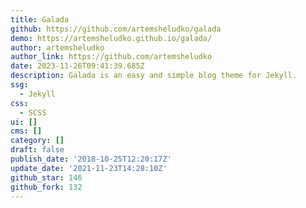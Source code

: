 ```yaml
---
title: Galada
github: https://github.com/artemsheludko/galada
demo: https://artemsheludko.github.io/galada/
author: artemsheludko
author_link: https://github.com/artemsheludko
date: 2023-11-26T09:41:39.685Z
description: Galada is an easy and simple blog theme for Jekyll.
ssg:
  - Jekyll
css:
  - SCSS
ui: []
cms: []
category: []
draft: false
publish_date: '2018-10-25T12:20:17Z'
update_date: '2021-11-23T14:28:10Z'
github_star: 146
github_fork: 132
---
```

